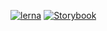 [![lerna](https://img.shields.io/badge/maintained%20with-lerna-cc00ff.svg)](https://lernajs.io/)
[![Storybook](https://github.com/storybooks/press/blob/master/badges/storybook.svg)](https://github.com/storybooks/storybook)
